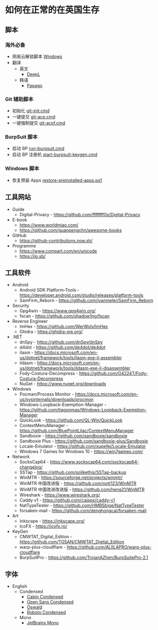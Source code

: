 # 如何在正常的在英国生存

## 脚本

### 海外必备

- 网易云解锁脚本 [Windows](netease-music-unlock.cmd)
- 翻译
  - 英文
    - [DeepL](https://deepl.com)
  - 韩语
    - [Papago](https://papago.naver.com/)
### Git 辅助脚本

- 初始化 [git-init.cmd](git-init.cmd)
- 一键提交 [git-acp.cmd](git-acp.cmd)
- 一键强制提交 [git-acpf.cmd](git-acpf.cmd)

### BurpSuit 脚本

- 启动 BP [run-burpsuit.cmd](run-burpsuit.cmd)
- 启动 BP 注册机 [start-burpsuit-keygen.cmd](start-burpsuit-keygen.cmd)

### Windows 脚本

- 恢复预装 Apps [restore-preinstalled-apps.ps1](restore-preinstalled-apps.ps1)

## 工具网站

- Guide
  - Digital-Privacy - <https://github.com/ffffffff0x/Digital-Privacy>
- E-book
  - <https://www.worldmiao.com/>
  - <https://github.com/guanpengchn/awesome-books>
- GitHub
  - <https://github-contributions.now.sh/>
- Programme
  - <https://www.compart.com/en/unicode>
  - <https://ip.sb/>
## 工具软件

- Android
  - Android SDK Platform-Tools - <https://developer.android.com/studio/releases/platform-tools>
  - SamFirm_Reborn - <https://github.com/ivanmeler/SamFirm_Reborn>
- Security
  - Gpg4win - <https://www.gpg4win.org/>
  - fscan - <https://github.com/shadow1ng/fscan>
- Reverse Engineer
  - ImHex - <https://github.com/WerWolv/ImHex>
  - Ghidra - <https://ghidra-sre.org/>
- .NET
  - dnSpy - <https://github.com/dnSpy/dnSpy>
  - d4dot - <https://github.com/de4dot/de4dot>
  - ilasm - <https://docs.microsoft.com/en-us/dotnet/framework/tools/ilasm-exe-il-assembler>
  - ildasm - <https://docs.microsoft.com/en-us/dotnet/framework/tools/ildasm-exe-il-disassembler>
  - Fody-Costura-Decompress - <https://github.com/G4224T/Fody-Costura-Decompress>
  - NuGet - <https://www.nuget.org/downloads>
- Windows
  - Pocman/Process Monitor - <https://docs.microsoft.com/en-us/sysinternals/downloads/procmon>
  - Windows-Loopback-Exemption-Manager - <https://github.com/tiagonmas/Windows-Loopback-Exemption-Manager>
  - QuickLook - <https://github.com/QL-Win/QuickLook>
  - ContextMenuManager - <https://github.com/BluePointLilac/ContextMenuManager>
  - Sandboxie - <https://github.com/sandboxie/sandboxie>
  - Sandboxie Plus - <https://github.com/sandboxie-plus/Sandboxie>
  - Locale-Emulator - <https://github.com/xupefei/Locale-Emulator>
  - Windows 7 Games for Windows 10 - <https://win7games.com/>
- Network
  - SocksCap64 - <https://www.sockscap64.com/sockscap64-changelog/>
  - SSTap - <https://github.com/solikethis/SSTap-backup>
  - WinMTR - <https://sourceforge.net/projects/winmtr/>
  - WinMTR 中国改进版 - <https://github.com/oott123/WinMTR>
  - WinMTR 中国改进改进版 - <https://github.com/heng21/WinMTR>
  - Wireshark - <https://www.wireshark.org/>
  - Caddy v1 - <https://github.com/caippx/caddy-v1>
  - NatTypeTester - <https://github.com/HMBSbige/NatTypeTester>
  - forsaken-mail - <https://github.com/denghongcai/forsaken-mail>
- Art
  - Inkscape - <https://inkscape.org/>
  - IcoFX - <https://icofx.ro/>
- KeyGen
  - CMWTAT_Digital_Edition - <https://github.com/TGSAN/CMWTAT_Digital_Edition>
  - warp-plus-cloudflare - <https://github.com/ALIILAPRO/warp-plus-cloudflare>
  - BurpSuitPro - <https://github.com/TrojanAZhen/BurpSuitePro-2.1>

## 字体

- English
  - Condensed
    - [Cabin Condensed](https://fonts.google.com/specimen/Cabin+Condensed?preview.text_type=custom)
    - [Open Sans Condensed](https://fonts.google.com/specimen/Open+Sans+Condensed?preview.text_type=custom)
    - [Oswald](https://fonts.google.com/specimen/Oswald?preview.text_type=custom)
    - [Roboto Condensed](https://fonts.google.com/specimen/Roboto+Condensed?preview.text_type=custom)
  - Mono
    - [JetBrains Mono](https://fonts.google.com/specimen/JetBrains+Mono?preview.text_type=custom)
